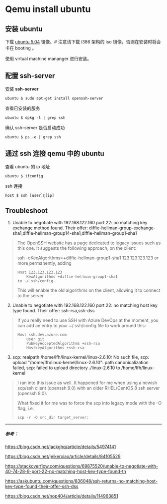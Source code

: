 Qemu install ubuntu
=======================

## 安装 ubuntu

下载 [ubuntu 5.04](http://old-releases.ubuntu.com/releases/hoary/ubuntu-5.04-install-i386.iso) 镜像。# 注意请下载 i386 架构的 iso 镜像，否则在安装时将会卡在 booting 。

使用 virtual machine mananger 进行安装。

## 配置 ssh-server

 安装 **ssh-server**
```
ubuntu $ sudo apt-get install openssh-server
```

查看已安装的服务
```
ubuntu $ dpkg -l | grep ssh
```

确认 ssh-server 是否启动成功
```
ubuntu $ ps -e | grep ssh
```

## 通过 ssh 连接 qemu 中的 ubuntu
查看 ubuntu 的 ip 地址
```
ubuntu $ ifconfig
```

ssh 连接
``` 
host $ ssh [user]@[ip]
```

## Troubleshoot

1. Unable to negotiate with 192.168.122.160 port 22: no matching key exchange method found. Their offer: diffie-hellman-group-exchange-sha1,diffie-hellman-group14-sha1,diffie-hellman-group1-sha1

> The OpenSSH website has a page dedicated to legacy issues such as this one. It suggests the following approach, on the client:
> 
> ssh -oKexAlgorithms=+diffie-hellman-group1-sha1 123.123.123.123
> or more permanently, adding
> 
> ```
> Host 123.123.123.123
>     KexAlgorithms +diffie-hellman-group1-sha1
> to ~/.ssh/config.
> ```
> 
> This will enable the old algorithms on the client, allowing it to connect to the server.

2. Unable to negotiate with 192.168.122.160 port 22: no matching host key type found. Their offer: ssh-rsa,ssh-dss

> If you really need to use SSH with Azure DevOps at the moment, you can add an entry to your ~/.ssh/config file to work around this:
> 
> ```
> Host ssh.dev.azure.com
>     User git
>     PubkeyAcceptedAlgorithms +ssh-rsa
>     HostkeyAlgorithms +ssh-rsa
> ```

3. scp: realpath /home/lfh/linux-kernel/linux-2.6.10: No such file, scp: upload "/home/lfh/linux-kernel/linux-2.6.10": path canonicalization failed, scp: failed to upload directory ./linux-2.6.10 to /home/lfh/linux-kernel


> I ran into this issue as well. It happened for me when using a newish scp/ssh client (openssh 9.0) with an older RHEL/CentOS 8 ssh server (openssh 8.0).
> 
> What fixed it for me was to force the scp into legacy mode with the -O flag, i.e.
> 
> ```
> scp -r -O src_dir target_server:
> ```

------------
##### 参考：

https://blog.csdn.net/jackghq/article/details/54974141

https://blog.csdn.net/jeikerxiao/article/details/84105529

https://stackoverflow.com/questions/69875520/unable-to-negotiate-with-40-74-28-9-port-22-no-matching-host-key-type-found-th

https://askubuntu.com/questions/836048/ssh-returns-no-matching-host-key-type-found-their-offer-ssh-dss

https://blog.csdn.net/nop404/article/details/114963851
